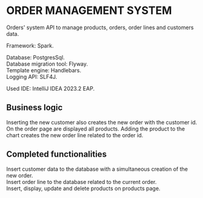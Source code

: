 # ORDER MANAGEMENT SYSTEM

Orders' system API to manage products, orders, order lines and customers data.  

Framework: Spark.  

Database: PostgresSql.  
Database migration tool: Flyway.  
Template engine: Handlebars.  
Logging API: SLF4J.  

Used IDE: IntelliJ IDEA 2023.2 EAP.  

## Business logic  
Inserting the new customer also creates the new order with the customer id. On the order page are displayed 
all products. Adding the product to the chart creates the new order line related to the order id.  

## Completed functionalities  
Insert customer data to the database with a simultaneous creation of the new order.  
Insert order line to the database related to the current order.  
Insert, display, update and delete products on products page.  